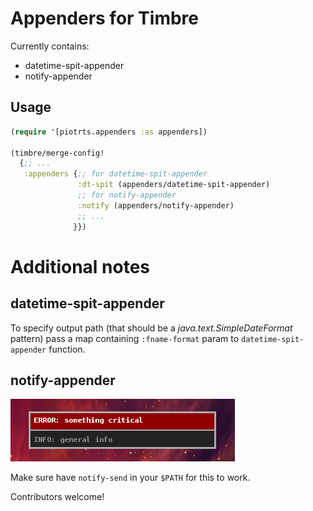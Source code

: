 # Appenders for Timbre

Currently contains:
 - datetime-spit-appender
 - notify-appender

## Usage
```clojure
(require '[piotrts.appenders :as appenders])

(timbre/merge-config!
  {;; ...
   :appenders {;; for datetime-spit-appender
               :dt-spit (appenders/datetime-spit-appender)
               ;; for notify-appender
               :notify (appenders/notify-appender)
               ;; ...
              }})
```

# Additional notes

## datetime-spit-appender

To specify output path (that should be a *java.text.SimpleDateFormat* pattern) pass a map containing `:fname-format` param to `datetime-spit-appender` function.

## notify-appender

![notify-appender screenshot](https://raw.githubusercontent.com/piotrts/appenders/docs/notify.png)

Make sure have `notify-send` in your `$PATH` for this to work.

Contributors welcome!

